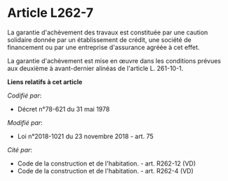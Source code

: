 # Article L262-7

La garantie d'achèvement des travaux est constituée par une caution solidaire donnée par un établissement de crédit, une
société de financement ou par une entreprise d'assurance agréée à cet effet.

La garantie d'achèvement est mise en œuvre dans les conditions prévues aux deuxième à avant-dernier alinéas de l'article L.
261-10-1.

**Liens relatifs à cet article**

_Codifié par_:

  - Décret n°78-621 du 31 mai 1978

_Modifié par_:

  - Loi n°2018-1021 du 23 novembre 2018 - art. 75

_Cité par_:

  - Code de la construction et de l'habitation. - art. R262-12 (VD)
  - Code de la construction et de l'habitation. - art. R262-4 (VD)

